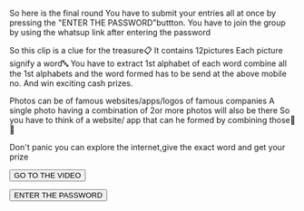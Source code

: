 So here is the final round 
You have to submit your entries all at once by pressing the "ENTER THE PASSWORD"buttton.
You have to join the group by using the whatsup link after entering the password

So this clip is a clue for the treasure📋
It contains 12pictures 
Each picture signify a word🔤
You have to extract 1st alphabet of each word combine all the 1st alphabets and the word formed has to be send at the above mobile no. And win exciting cash prizes.

Photos can be of famous websites/apps/logos of famous companies
A single photo having a combination of 2or more photos will also  be there 
So you have to think of a website/ app that can he formed by combining those🎲🎲

Don't panic you can explore the internet,give the exact word and get your prize



<a href="https://drive.google.com/file/d/1bxHZD_10T2KqZBvq4XAv75utz7XErxGe/view?usp=drivesdk"> <button>GO TO THE VIDEO</button></a>




<a href="https://linkenc.net/WUb9FsU6lKBRYj~.AC4exoJWQwKjtt-qCEIzxLPzieVKsKz37kneGKwxIkEtBDZJMlXeVVzVZxzeTG38I-v2qn0YnONeCo7BfpdRUSmXveOeow!"> <button>ENTER THE PASSWORD</button></a>
